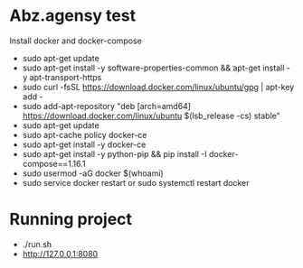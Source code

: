 # Abz.agensy test
Install docker and docker-compose
- sudo apt-get update
- sudo apt-get install -y software-properties-common && apt-get install -y apt-transport-https
- sudo curl -fsSL https://download.docker.com/linux/ubuntu/gpg | apt-key add -
- sudo add-apt-repository "deb [arch=amd64] https://download.docker.com/linux/ubuntu $(lsb_release -cs) stable"
- sudo apt-get update
- sudo apt-cache policy docker-ce
- sudo apt-get install -y docker-ce
- sudo apt-get install -y python-pip && pip install -I docker-compose==1.16.1
- sudo usermod -aG docker $(whoami)
- sudo service docker restart or sudo systemctl restart docker

# Running  project
- ./run.sh
- http://127.0.0.1:8080 